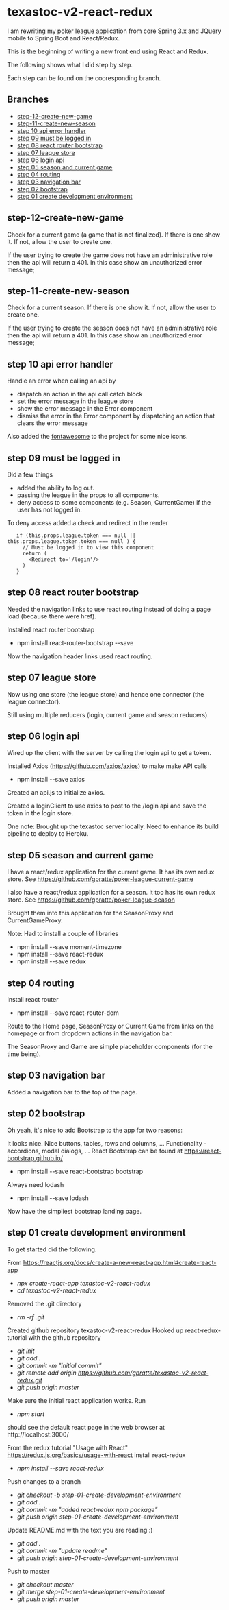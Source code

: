 # texastoc-v2-react-redux

I am rewriting my poker league application from core Spring 3.x and JQuery mobile to Spring Boot and React/Redux.

This is the beginning of writing a new front end using React and Redux.

The following shows what I did step by step.

Each step can be found on the cooresponding branch.

## Branches
* [step-12-create-new-game](#step-12-create-new-game)
* [step-11-create-new-season](#step-11-create-new-season)
* [step 10 api error handler](#step-10-api-error-handler)
* [step 09 must be logged in](#step-09-must-be-logged-in)
* [step 08 react router bootstrap](#step-08-react-router-bootstrap)
* [step 07 league store](#step-07-league-store)
* [step 06 login api](#step-06-login-api)
* [step 05 season and current game](#step-05-season-and-current-game)
* [step 04 routing](#step-04-routing)
* [step 03 navigation bar](#step-03-navigation-bar)
* [step 02 bootstrap](#step-02-bootstrap)
* [step 01 create development environment](#step-01-create-development-environment)

## step-12-create-new-game
Check for a current game (a game that is not finalized). If there is one show it. If not, allow the user to create one.

If the user trying to create the game does not have an administrative role
then the api will return a 401. In this case show an unauthorized error message;


## step-11-create-new-season
Check for a current season. If there is one show it. If not, allow the user to create one.

If the user trying to create the season does not have an administrative role
then the api will return a 401. In this case show an unauthorized error message;

## step 10 api error handler
Handle an error when calling an api by
* dispatch an action in the api call catch block
* set the error message in the league store
* show the error message in the Error component
* dismiss the error in the Error component by dispatching an action that clears the error message

Also added the [fontawesome](https://fontawesome.com/) to the project for some nice icons.

## step 09 must be logged in
Did a few things
* added the ability to log out.
* passing the league in the props to all components.
* deny access to some components (e.g. Season, CurrentGame) if the user has not logged in.

To deny access added a check and redirect in the render
```
   if (this.props.league.token === null || this.props.league.token.token === null ) {
     // Must be logged in to view this component
     return (
       <Redirect to='/login'/>
     )
   }
```

## step 08 react router bootstrap
Needed the navigation links to use react routing instead of doing a page load
(because there were href).

Installed react router bootstrap
* npm install react-router-bootstrap --save

Now the navigation header links used react routing.

## step 07 league store
Now using one store (the league store) and hence one connector
(the league connector).

Still using multiple reducers (login, current game and season reducers).

## step 06 login api
Wired up the client with the server by calling the login api to get a token.

Installed Axios (https://github.com/axios/axios) to make make API calls
* npm install --save axios

Created an api.js to initialize axios.

Created a loginClient to use axios to post to the /login api and save the token in the login store.

One note: Brought up the texastoc server locally. Need to enhance its build pipeline to deploy to Heroku.

## step 05 season and current game
I have a react/redux application for the current game. It has its own redux store.
See https://github.com/gpratte/poker-league-current-game

I also have a react/redux application for a season. It too has its own redux store.
See https://github.com/gpratte/poker-league-season

Brought them into this application for the SeasonProxy and CurrentGameProxy.

Note: Had to install a couple of libraries
* npm install --save moment-timezone
* npm install --save react-redux
* npm install --save redux

## step 04 routing
Install react router
* npm install --save react-router-dom

Route to the Home page, SeasonProxy or Current Game from links on the homepage or
from dropdown actions in the navigation bar.

The SeasonProxy and Game are simple placeholder components (for the time being).

## step 03 navigation bar
Added a navigation bar to the top of the page.

## step 02 bootstrap
Oh yeah, it's nice to add Bootstrap to the app for two reasons:

It looks nice. Nice buttons, tables, rows and columns, ...
Functionality - accordions, modal dialogs, ...
React Bootstrap can be found at https://react-bootstrap.github.io/
* npm install --save react-bootstrap bootstrap

Always need lodash
* npm install --save lodash

Now have the simpliest bootstrap landing page.

## step 01 create development environment
To get started did the following.

From https://reactjs.org/docs/create-a-new-react-app.html#create-react-app

* _npx create-react-app texastoc-v2-react-redux_
* _cd texastoc-v2-react-redux_

Removed the .git directory
* _rm -rf .git_

Created github repository texastoc-v2-react-redux
Hooked up react-redux-tutorial with the github repository

* _git init_
* _git add ._
* _git commit -m "initial commit"_
* _git remote add origin https://github.com/gpratte/texastoc-v2-react-redux.git_
* _git push origin master_

Make sure the initial react application works. Run
* _npm start_

should see the default react page in the web browser at http://localhost:3000/

From the redux tutorial "Usage with React" https://redux.js.org/basics/usage-with-react install react-redux
* _npm install --save react-redux_

Push changes to a branch
* _git checkout -b step-01-create-development-environment_
* _git add ._
* _git commit -m "added react-redux npm package"_
* _git push origin step-01-create-development-environment_

Update README.md with the text you are reading :)
* _git add ._
* _git commit -m "update readme"_
* _git push origin step-01-create-development-environment_

Push to master
* _git checkout master_
* _git merge step-01-create-development-environment_
* _git push origin master_

